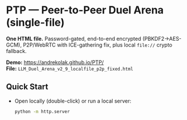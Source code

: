 # PTP — Peer-to-Peer Duel Arena (single-file)

**One HTML file.** Password-gated, end-to-end encrypted (PBKDF2→AES-GCM), P2P/WebRTC with ICE-gathering fix, plus local `file://` crypto fallback.

**Demo:** https://andrekolak.github.io/PTP/  
**File:** `LLM_Duel_Arena_v2_9_localfile_p2p_fixed.html`

## Quick Start
- Open locally (double-click) or run a local server:
  ```bash
  python -m http.server
